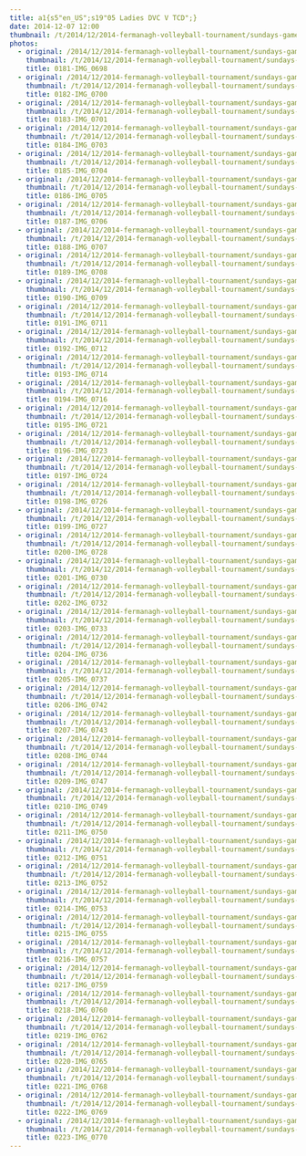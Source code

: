 ```yaml
---
title: a1{s5"en_US";s19"05 Ladies DVC V TCD";}
date: 2014-12-07 12:00
thumbnail: /t/2014/12/2014-fermanagh-volleyball-tournament/sundays-games/05-ladies-DVC-TCD/0181-img_0698.jpg
photos:
  - original: /2014/12/2014-fermanagh-volleyball-tournament/sundays-games/05-ladies-DVC-TCD/0181-img_0698.jpg
    thumbnail: /t/2014/12/2014-fermanagh-volleyball-tournament/sundays-games/05-ladies-DVC-TCD/0181-img_0698.jpg
    title: 0181-IMG_0698
  - original: /2014/12/2014-fermanagh-volleyball-tournament/sundays-games/05-ladies-DVC-TCD/0182-img_0700.jpg
    thumbnail: /t/2014/12/2014-fermanagh-volleyball-tournament/sundays-games/05-ladies-DVC-TCD/0182-img_0700.jpg
    title: 0182-IMG_0700
  - original: /2014/12/2014-fermanagh-volleyball-tournament/sundays-games/05-ladies-DVC-TCD/0183-img_0701.jpg
    thumbnail: /t/2014/12/2014-fermanagh-volleyball-tournament/sundays-games/05-ladies-DVC-TCD/0183-img_0701.jpg
    title: 0183-IMG_0701
  - original: /2014/12/2014-fermanagh-volleyball-tournament/sundays-games/05-ladies-DVC-TCD/0184-img_0703.jpg
    thumbnail: /t/2014/12/2014-fermanagh-volleyball-tournament/sundays-games/05-ladies-DVC-TCD/0184-img_0703.jpg
    title: 0184-IMG_0703
  - original: /2014/12/2014-fermanagh-volleyball-tournament/sundays-games/05-ladies-DVC-TCD/0185-img_0704.jpg
    thumbnail: /t/2014/12/2014-fermanagh-volleyball-tournament/sundays-games/05-ladies-DVC-TCD/0185-img_0704.jpg
    title: 0185-IMG_0704
  - original: /2014/12/2014-fermanagh-volleyball-tournament/sundays-games/05-ladies-DVC-TCD/0186-img_0705.jpg
    thumbnail: /t/2014/12/2014-fermanagh-volleyball-tournament/sundays-games/05-ladies-DVC-TCD/0186-img_0705.jpg
    title: 0186-IMG_0705
  - original: /2014/12/2014-fermanagh-volleyball-tournament/sundays-games/05-ladies-DVC-TCD/0187-img_0706.jpg
    thumbnail: /t/2014/12/2014-fermanagh-volleyball-tournament/sundays-games/05-ladies-DVC-TCD/0187-img_0706.jpg
    title: 0187-IMG_0706
  - original: /2014/12/2014-fermanagh-volleyball-tournament/sundays-games/05-ladies-DVC-TCD/0188-img_0707.jpg
    thumbnail: /t/2014/12/2014-fermanagh-volleyball-tournament/sundays-games/05-ladies-DVC-TCD/0188-img_0707.jpg
    title: 0188-IMG_0707
  - original: /2014/12/2014-fermanagh-volleyball-tournament/sundays-games/05-ladies-DVC-TCD/0189-img_0708.jpg
    thumbnail: /t/2014/12/2014-fermanagh-volleyball-tournament/sundays-games/05-ladies-DVC-TCD/0189-img_0708.jpg
    title: 0189-IMG_0708
  - original: /2014/12/2014-fermanagh-volleyball-tournament/sundays-games/05-ladies-DVC-TCD/0190-img_0709.jpg
    thumbnail: /t/2014/12/2014-fermanagh-volleyball-tournament/sundays-games/05-ladies-DVC-TCD/0190-img_0709.jpg
    title: 0190-IMG_0709
  - original: /2014/12/2014-fermanagh-volleyball-tournament/sundays-games/05-ladies-DVC-TCD/0191-img_0711.jpg
    thumbnail: /t/2014/12/2014-fermanagh-volleyball-tournament/sundays-games/05-ladies-DVC-TCD/0191-img_0711.jpg
    title: 0191-IMG_0711
  - original: /2014/12/2014-fermanagh-volleyball-tournament/sundays-games/05-ladies-DVC-TCD/0192-img_0712.jpg
    thumbnail: /t/2014/12/2014-fermanagh-volleyball-tournament/sundays-games/05-ladies-DVC-TCD/0192-img_0712.jpg
    title: 0192-IMG_0712
  - original: /2014/12/2014-fermanagh-volleyball-tournament/sundays-games/05-ladies-DVC-TCD/0193-img_0714.jpg
    thumbnail: /t/2014/12/2014-fermanagh-volleyball-tournament/sundays-games/05-ladies-DVC-TCD/0193-img_0714.jpg
    title: 0193-IMG_0714
  - original: /2014/12/2014-fermanagh-volleyball-tournament/sundays-games/05-ladies-DVC-TCD/0194-img_0716.jpg
    thumbnail: /t/2014/12/2014-fermanagh-volleyball-tournament/sundays-games/05-ladies-DVC-TCD/0194-img_0716.jpg
    title: 0194-IMG_0716
  - original: /2014/12/2014-fermanagh-volleyball-tournament/sundays-games/05-ladies-DVC-TCD/0195-img_0721.jpg
    thumbnail: /t/2014/12/2014-fermanagh-volleyball-tournament/sundays-games/05-ladies-DVC-TCD/0195-img_0721.jpg
    title: 0195-IMG_0721
  - original: /2014/12/2014-fermanagh-volleyball-tournament/sundays-games/05-ladies-DVC-TCD/0196-img_0723.jpg
    thumbnail: /t/2014/12/2014-fermanagh-volleyball-tournament/sundays-games/05-ladies-DVC-TCD/0196-img_0723.jpg
    title: 0196-IMG_0723
  - original: /2014/12/2014-fermanagh-volleyball-tournament/sundays-games/05-ladies-DVC-TCD/0197-img_0724.jpg
    thumbnail: /t/2014/12/2014-fermanagh-volleyball-tournament/sundays-games/05-ladies-DVC-TCD/0197-img_0724.jpg
    title: 0197-IMG_0724
  - original: /2014/12/2014-fermanagh-volleyball-tournament/sundays-games/05-ladies-DVC-TCD/0198-img_0726.jpg
    thumbnail: /t/2014/12/2014-fermanagh-volleyball-tournament/sundays-games/05-ladies-DVC-TCD/0198-img_0726.jpg
    title: 0198-IMG_0726
  - original: /2014/12/2014-fermanagh-volleyball-tournament/sundays-games/05-ladies-DVC-TCD/0199-img_0727.jpg
    thumbnail: /t/2014/12/2014-fermanagh-volleyball-tournament/sundays-games/05-ladies-DVC-TCD/0199-img_0727.jpg
    title: 0199-IMG_0727
  - original: /2014/12/2014-fermanagh-volleyball-tournament/sundays-games/05-ladies-DVC-TCD/0200-img_0728.jpg
    thumbnail: /t/2014/12/2014-fermanagh-volleyball-tournament/sundays-games/05-ladies-DVC-TCD/0200-img_0728.jpg
    title: 0200-IMG_0728
  - original: /2014/12/2014-fermanagh-volleyball-tournament/sundays-games/05-ladies-DVC-TCD/0201-img_0730.jpg
    thumbnail: /t/2014/12/2014-fermanagh-volleyball-tournament/sundays-games/05-ladies-DVC-TCD/0201-img_0730.jpg
    title: 0201-IMG_0730
  - original: /2014/12/2014-fermanagh-volleyball-tournament/sundays-games/05-ladies-DVC-TCD/0202-img_0732.jpg
    thumbnail: /t/2014/12/2014-fermanagh-volleyball-tournament/sundays-games/05-ladies-DVC-TCD/0202-img_0732.jpg
    title: 0202-IMG_0732
  - original: /2014/12/2014-fermanagh-volleyball-tournament/sundays-games/05-ladies-DVC-TCD/0203-img_0733.jpg
    thumbnail: /t/2014/12/2014-fermanagh-volleyball-tournament/sundays-games/05-ladies-DVC-TCD/0203-img_0733.jpg
    title: 0203-IMG_0733
  - original: /2014/12/2014-fermanagh-volleyball-tournament/sundays-games/05-ladies-DVC-TCD/0204-img_0736.jpg
    thumbnail: /t/2014/12/2014-fermanagh-volleyball-tournament/sundays-games/05-ladies-DVC-TCD/0204-img_0736.jpg
    title: 0204-IMG_0736
  - original: /2014/12/2014-fermanagh-volleyball-tournament/sundays-games/05-ladies-DVC-TCD/0205-img_0737.jpg
    thumbnail: /t/2014/12/2014-fermanagh-volleyball-tournament/sundays-games/05-ladies-DVC-TCD/0205-img_0737.jpg
    title: 0205-IMG_0737
  - original: /2014/12/2014-fermanagh-volleyball-tournament/sundays-games/05-ladies-DVC-TCD/0206-img_0742.jpg
    thumbnail: /t/2014/12/2014-fermanagh-volleyball-tournament/sundays-games/05-ladies-DVC-TCD/0206-img_0742.jpg
    title: 0206-IMG_0742
  - original: /2014/12/2014-fermanagh-volleyball-tournament/sundays-games/05-ladies-DVC-TCD/0207-img_0743.jpg
    thumbnail: /t/2014/12/2014-fermanagh-volleyball-tournament/sundays-games/05-ladies-DVC-TCD/0207-img_0743.jpg
    title: 0207-IMG_0743
  - original: /2014/12/2014-fermanagh-volleyball-tournament/sundays-games/05-ladies-DVC-TCD/0208-img_0744.jpg
    thumbnail: /t/2014/12/2014-fermanagh-volleyball-tournament/sundays-games/05-ladies-DVC-TCD/0208-img_0744.jpg
    title: 0208-IMG_0744
  - original: /2014/12/2014-fermanagh-volleyball-tournament/sundays-games/05-ladies-DVC-TCD/0209-img_0747.jpg
    thumbnail: /t/2014/12/2014-fermanagh-volleyball-tournament/sundays-games/05-ladies-DVC-TCD/0209-img_0747.jpg
    title: 0209-IMG_0747
  - original: /2014/12/2014-fermanagh-volleyball-tournament/sundays-games/05-ladies-DVC-TCD/0210-img_0749.jpg
    thumbnail: /t/2014/12/2014-fermanagh-volleyball-tournament/sundays-games/05-ladies-DVC-TCD/0210-img_0749.jpg
    title: 0210-IMG_0749
  - original: /2014/12/2014-fermanagh-volleyball-tournament/sundays-games/05-ladies-DVC-TCD/0211-img_0750.jpg
    thumbnail: /t/2014/12/2014-fermanagh-volleyball-tournament/sundays-games/05-ladies-DVC-TCD/0211-img_0750.jpg
    title: 0211-IMG_0750
  - original: /2014/12/2014-fermanagh-volleyball-tournament/sundays-games/05-ladies-DVC-TCD/0212-img_0751.jpg
    thumbnail: /t/2014/12/2014-fermanagh-volleyball-tournament/sundays-games/05-ladies-DVC-TCD/0212-img_0751.jpg
    title: 0212-IMG_0751
  - original: /2014/12/2014-fermanagh-volleyball-tournament/sundays-games/05-ladies-DVC-TCD/0213-img_0752.jpg
    thumbnail: /t/2014/12/2014-fermanagh-volleyball-tournament/sundays-games/05-ladies-DVC-TCD/0213-img_0752.jpg
    title: 0213-IMG_0752
  - original: /2014/12/2014-fermanagh-volleyball-tournament/sundays-games/05-ladies-DVC-TCD/0214-img_0753.jpg
    thumbnail: /t/2014/12/2014-fermanagh-volleyball-tournament/sundays-games/05-ladies-DVC-TCD/0214-img_0753.jpg
    title: 0214-IMG_0753
  - original: /2014/12/2014-fermanagh-volleyball-tournament/sundays-games/05-ladies-DVC-TCD/0215-img_0755.jpg
    thumbnail: /t/2014/12/2014-fermanagh-volleyball-tournament/sundays-games/05-ladies-DVC-TCD/0215-img_0755.jpg
    title: 0215-IMG_0755
  - original: /2014/12/2014-fermanagh-volleyball-tournament/sundays-games/05-ladies-DVC-TCD/0216-img_0757.jpg
    thumbnail: /t/2014/12/2014-fermanagh-volleyball-tournament/sundays-games/05-ladies-DVC-TCD/0216-img_0757.jpg
    title: 0216-IMG_0757
  - original: /2014/12/2014-fermanagh-volleyball-tournament/sundays-games/05-ladies-DVC-TCD/0217-img_0759.jpg
    thumbnail: /t/2014/12/2014-fermanagh-volleyball-tournament/sundays-games/05-ladies-DVC-TCD/0217-img_0759.jpg
    title: 0217-IMG_0759
  - original: /2014/12/2014-fermanagh-volleyball-tournament/sundays-games/05-ladies-DVC-TCD/0218-img_0760.jpg
    thumbnail: /t/2014/12/2014-fermanagh-volleyball-tournament/sundays-games/05-ladies-DVC-TCD/0218-img_0760.jpg
    title: 0218-IMG_0760
  - original: /2014/12/2014-fermanagh-volleyball-tournament/sundays-games/05-ladies-DVC-TCD/0219-img_0762.jpg
    thumbnail: /t/2014/12/2014-fermanagh-volleyball-tournament/sundays-games/05-ladies-DVC-TCD/0219-img_0762.jpg
    title: 0219-IMG_0762
  - original: /2014/12/2014-fermanagh-volleyball-tournament/sundays-games/05-ladies-DVC-TCD/0220-img_0765.jpg
    thumbnail: /t/2014/12/2014-fermanagh-volleyball-tournament/sundays-games/05-ladies-DVC-TCD/0220-img_0765.jpg
    title: 0220-IMG_0765
  - original: /2014/12/2014-fermanagh-volleyball-tournament/sundays-games/05-ladies-DVC-TCD/0221-img_0768.jpg
    thumbnail: /t/2014/12/2014-fermanagh-volleyball-tournament/sundays-games/05-ladies-DVC-TCD/0221-img_0768.jpg
    title: 0221-IMG_0768
  - original: /2014/12/2014-fermanagh-volleyball-tournament/sundays-games/05-ladies-DVC-TCD/0222-img_0769.jpg
    thumbnail: /t/2014/12/2014-fermanagh-volleyball-tournament/sundays-games/05-ladies-DVC-TCD/0222-img_0769.jpg
    title: 0222-IMG_0769
  - original: /2014/12/2014-fermanagh-volleyball-tournament/sundays-games/05-ladies-DVC-TCD/0223-img_0770.jpg
    thumbnail: /t/2014/12/2014-fermanagh-volleyball-tournament/sundays-games/05-ladies-DVC-TCD/0223-img_0770.jpg
    title: 0223-IMG_0770
---
```

